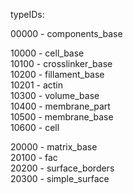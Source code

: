 typeIDs:  
  
00000 - components_base  
  
10000 - cell_base  
10100 - crosslinker_base  
10200 - fillament_base  
10201 - actin  
10300 - volume_base  
10400 - membrane_part  
10500 - membrane_base  
10600 - cell  
  
20000 - matrix_base  
20100 - fac  
20200 - surface_borders  
20300 - simple_surface